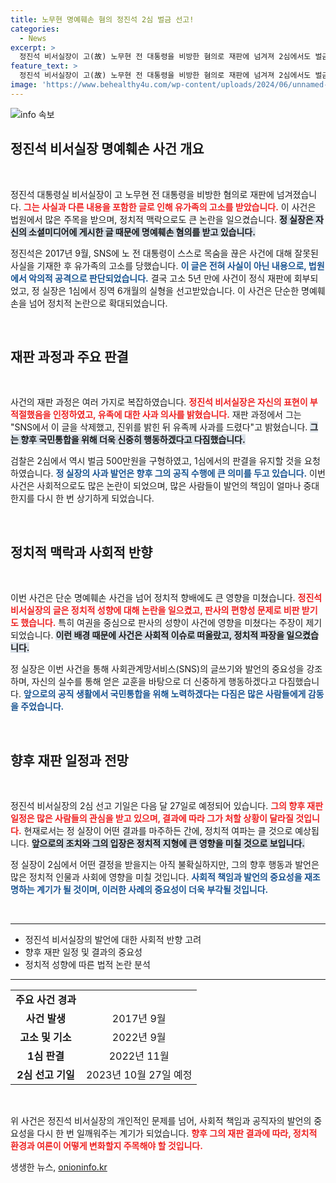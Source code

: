 ```yaml
---
title: 노무현 명예훼손 혐의 정진석 2심 벌금 선고!
categories:
  - News
excerpt: >
  정진석 비서실장이 고(故) 노무현 전 대통령을 비방한 혐의로 재판에 넘겨져 2심에서도 벌금형을 구형받았다. 그는 SNS 글 삭제와 유족에게 사과 의사를 밝혔지만, 재판 결과가 어떻게 될지 주목된다.
feature_text: >
  정진석 비서실장이 고(故) 노무현 전 대통령을 비방한 혐의로 재판에 넘겨져 2심에서도 벌금형을 구형받았다. 그는 SNS 글 삭제와 유족에게 사과 의사를 밝혔지만, 재판 결과가 어떻게 될지 주목된다.
image: 'https://www.behealthy4u.com/wp-content/uploads/2024/06/unnamed-file.png'
---
```


<p><img src="https://www.behealthy4u.com/wp-content/uploads/2024/06/unnamed-file.png" alt="info 속보" /></p>

<h2 data-ke-size="size26">정진석 비서실장 명예훼손 사건 개요</h2>

<p data-ke-size="size16">&nbsp;</p>

<p>정진석 대통령실 비서실장이 고 노무현 전 대통령을 비방한 혐의로 재판에 넘겨졌습니다. <b><span style="color: #ee2323;">그는 사실과 다른 내용을 포함한 글로 인해 유가족의 고소를 받았습니다.</span></b> 이 사건은 법원에서 많은 주목을 받으며, 정치적 맥락으로도 큰 논란을 일으켰습니다. <b><span style="background-color: #21538527;">정 실장은 자신의 소셜미디어에 게시한 글 때문에 명예훼손 혐의를 받고 있습니다.</span></b> </p>

<p>정진석은 2017년 9월, SNS에 노 전 대통령이 스스로 목숨을 끊은 사건에 대해 잘못된 사실을 기재한 후 유가족의 고소를 당했습니다. <b><span style="color: #1a5490;">이 글은 전혀 사실이 아닌 내용으로, 법원에서 악의적 공격으로 판단되었습니다.</span></b> 결국 고소 5년 만에 사건이 정식 재판에 회부되었고, 정 실장은 1심에서 징역 6개월의 실형을 선고받았습니다. 이 사건은 단순한 명예훼손을 넘어 정치적 논란으로 확대되었습니다.</p>

<p data-ke-size="size16">&nbsp;</p>

<h2 data-ke-size="size26">재판 과정과 주요 판결</h2>

<p data-ke-size="size16">&nbsp;</p>

<p>사건의 재판 과정은 여러 가지로 복잡하였습니다. <b><span style="color: #ee2323;">정진석 비서실장은 자신의 표현이 부적절했음을 인정하였고, 유족에 대한 사과 의사를 밝혔습니다.</span></b> 재판 과정에서 그는 "SNS에서 이 글을 삭제했고, 진위를 밝힌 뒤 유족께 사과를 드렸다"고 밝혔습니다. <b><span style="background-color: #21538527;">그는 향후 국민통합을 위해 더욱 신중히 행동하겠다고 다짐했습니다.</span></b> </p>

<p>검찰은 2심에서 역시 벌금 500만원을 구형하였고, 1심에서의 판결을 유지할 것을 요청하였습니다. <b><span style="color: #1a5490;">정 실장의 사과 발언은 향후 그의 공직 수행에 큰 의미를 두고 있습니다.</span></b> 이번 사건은 사회적으로도 많은 논란이 되었으며, 많은 사람들이 발언의 책임이 얼마나 중대한지를 다시 한 번 상기하게 되었습니다.</p>

<p data-ke-size="size16">&nbsp;</p>

<h2 data-ke-size="size26">정치적 맥락과 사회적 반향</h2>

<p data-ke-size="size16">&nbsp;</p>

<p>이번 사건은 단순 명예훼손 사건을 넘어 정치적 향배에도 큰 영향을 미쳤습니다. <b><span style="color: #ee2323;">정진석 비서실장의 글은 정치적 성향에 대해 논란을 일으켰고, 판사의 편향성 문제로 비판 받기도 했습니다.</span></b> 특히 여권을 중심으로 판사의 성향이 사건에 영향을 미쳤다는 주장이 제기되었습니다. <b><span style="background-color: #21538527;">이런 배경 때문에 사건은 사회적 이슈로 떠올랐고, 정치적 파장을 일으켰습니다.</span></b> </p>

<p>정 실장은 이번 사건을 통해 사회관계망서비스(SNS)의 글쓰기와 발언의 중요성을 강조하며, 자신의 실수를 통해 얻은 교훈을 바탕으로 더 신중하게 행동하겠다고 다짐했습니다. <b><span style="color: #1a5490;">앞으로의 공직 생활에서 국민통합을 위해 노력하겠다는 다짐은 많은 사람들에게 감동을 주었습니다.</span></b> </p>

<p data-ke-size="size16">&nbsp;</p>

<h2 data-ke-size="size26">향후 재판 일정과 전망</h2>

<p data-ke-size="size16">&nbsp;</p>

<p>정진석 비서실장의 2심 선고 기일은 다음 달 27일로 예정되어 있습니다. <b><span style="color: #ee2323;">그의 향후 재판 일정은 많은 사람들의 관심을 받고 있으며, 결과에 따라 그가 처할 상황이 달라질 것입니다.</span></b> 현재로서는 정 실장이 어떤 결과를 마주하든 간에, 정치적 여파는 클 것으로 예상됩니다. <b><span style="background-color: #21538527;">앞으로의 조치와 그의 입장은 정치적 지형에 큰 영향을 미칠 것으로 보입니다.</span></b></p>

<p>정 실장이 2심에서 어떤 결정을 받을지는 아직 불확실하지만, 그의 향후 행동과 발언은 많은 정치적 인물과 사회에 영향을 미칠 것입니다. <b><span style="color: #1a5490;">사회적 책임과 발언의 중요성을 재조명하는 계기가 될 것이며, 이러한 사례의 중요성이 더욱 부각될 것입니다.</span></b></p>

<p data-ke-size="size16">&nbsp;</p>

<hr>

<ul>
    <li>정진석 비서실장의 발언에 대한 사회적 반향 고려</li>
    <li>향후 재판 일정 및 결과의 중요성</li>
    <li>정치적 성향에 따른 법적 논란 분석</li>
</ul>

<hr>

<table style="width: 100%; border-collapse: collapse;">
    <tr>
        <td style="text-align: center; height: 17px;"><b>주요 사건 경과</b></td>
    </tr>
    <tr>
        <td style="text-align: center; height: 17px;"><b>사건 발생</b></td>
        <td style="text-align: center; height: 17px;">2017년 9월</td>
    </tr>
    <tr>
        <td style="text-align: center; height: 17px;"><b>고소 및 기소</b></td>
        <td style="text-align: center; height: 17px;">2022년 9월</td>
    </tr>
    <tr>
        <td style="text-align: center; height: 17px;"><b>1심 판결</b></td>
        <td style="text-align: center; height: 17px;">2022년 11월</td>
    </tr>
    <tr>
        <td style="text-align: center; height: 17px;"><b>2심 선고 기일</b></td>
        <td style="text-align: center; height: 17px;">2023년 10월 27일 예정</td>
    </tr>
</table>

<p data-ke-size="size16">&nbsp;</p>

<p>위 사건은 정진석 비서실장의 개인적인 문제를 넘어, 사회적 책임과 공직자의 발언의 중요성을 다시 한 번 일깨워주는 계기가 되었습니다. <b><span style="color: #ee2323;">향후 그의 재판 결과에 따라, 정치적 환경과 여론이 어떻게 변화할지 주목해야 할 것입니다.</span></b></p>
생생한 뉴스, <a href="https://onioninfo.kr" rel="dofollow">onioninfo.kr</a>


